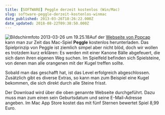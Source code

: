 ```yaml
---
title: [SOFTWARE] Peggle derzeit kostenlos (Win/Mac)
slug: software-peggle-derzeit-kostenlos-winmac
date_published: 2013-03-26T18:26:22.000Z
date_updated: 2018-08-22T09:38:50.000Z
---
```


![Bildschirmfoto 2013-03-26 um 19.25.18](//picdump.thafaker.de/2013/03/Bildschirmfoto-2013-03-26-um-19.25.18-100x100.png)Auf der [Webseite von Popcap](http://www.popcap.com/promos/pax-east-2013) kann man zur Zeit das Mac-Spiel **Peggle** kostenlos herunterladen. Das Spielprinzip von Peggle ist ziemlich simpel aber nicht blöd, doch wir wollen es trotzdem kurz erklären: Es werden mit einer Kanone Bälle abgefeuert, die sich dann ihren eigenen Weg suchen. Im Spielfeld befinden sich Spielsteine, von denen man alle orangenen mit der Kugel treffen sollte.

Sobald man das geschafft hat, ist das Level erfolgreich abgeschlossen. Zusätzlich gibt es diverse Extras, so kann man zum Beispiel eine Kugel bekommen, die sich direkt durch alle Steine frisst.

Der Download wird über die oben genannte Webseite durchgeführt. Dazu muss man zum einen sein Geburtsdatum und seine E-Mail-Adresse angeben. Im Mac App Store kostet das mit fünf Sternen bewertet Spiel 8,99 Euro.
